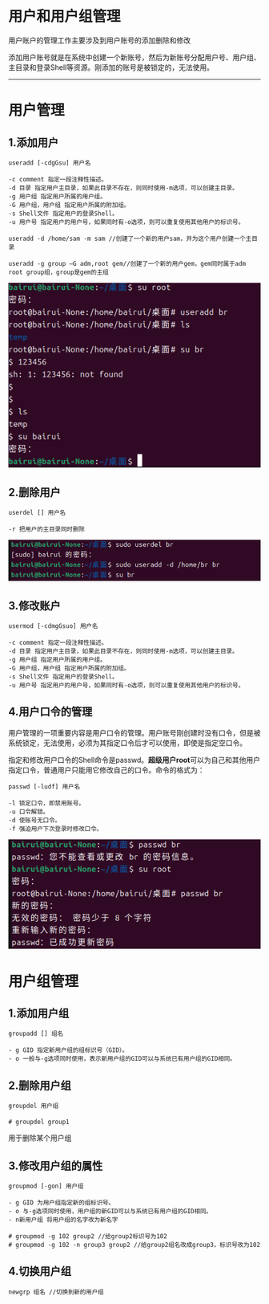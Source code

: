 # 用户和用户组管理

用户账户的管理工作主要涉及到用户账号的添加删除和修改

添加用户账号就是在系统中创建一个新账号，然后为新账号分配用户号、用户组、主目录和登录Shell等资源。刚添加的账号是被锁定的，无法使用。

---
# 用户管理
## 1.添加用户

```
useradd [-cdgGsu] 用户名

-c comment 指定一段注释性描述。
-d 目录 指定用户主目录，如果此目录不存在，则同时使用-m选项，可以创建主目录。
-g 用户组 指定用户所属的用户组。
-G 用户组，用户组 指定用户所属的附加组。
-s Shell文件 指定用户的登录Shell。
-u 用户号 指定用户的用户号，如果同时有-o选项，则可以重复使用其他用户的标识号。

useradd -d /home/sam -m sam //创建了一个新的用户sam，并为这个用户创建一个主目录

useradd -g group –G adm,root gem//创建了一个新的用户gem，gem同时属于adm root group组，group是gem的主组

```


![alt text](image-41.png)

## 2.删除用户

```
userdel [] 用户名

-r 把用户的主目录同时删除
```

![alt text](image-42.png)

## 3.修改账户

```
usermod [-cdmgGsuo] 用户名

-c comment 指定一段注释性描述。
-d 目录 指定用户主目录，如果此目录不存在，则同时使用-m选项，可以创建主目录。
-g 用户组 指定用户所属的用户组。
-G 用户组，用户组 指定用户所属的附加组。
-s Shell文件 指定用户的登录Shell。
-u 用户号 指定用户的用户号，如果同时有-o选项，则可以重复使用其他用户的标识号。

```

## 4.用户口令的管理

用户管理的一项重要内容是用户口令的管理。用户账号刚创建时没有口令，但是被系统锁定，无法使用，必须为其指定口令后才可以使用，即使是指定空口令。

指定和修改用户口令的Shell命令是passwd。**超级用户root**可以为自己和其他用户指定口令，普通用户只能用它修改自己的口令。命令的格式为：
```
passwd [-ludf] 用户名

-l 锁定口令，即禁用账号。
-u 口令解锁。
-d 使账号无口令。
-f 强迫用户下次登录时修改口令。

```

![alt text](image-43.png)

# 用户组管理

## 1.添加用户组

```
groupadd [] 组名

- g GID 指定新用户组的组标识号（GID）。
- o 一般与-g选项同时使用，表示新用户组的GID可以与系统已有用户组的GID相同。

```

## 2.删除用户组

```
groupdel 用户组

# groupdel group1
```

用于删除某个用户组

## 3.修改用户组的属性

```
groupmod [-gon] 用户组

- g GID 为用户组指定新的组标识号。
- o 与-g选项同时使用，用户组的新GID可以与系统已有用户组的GID相同。
- n新用户组 将用户组的名字改为新名字

# groupmod -g 102 group2 //给group2标识号为102
# groupmod -g 102 -n group3 group2 //给group2组名改成group3，标识号改为102

```
## 4.切换用户组

```
newgrp 组名 //切换到新的用户组

```